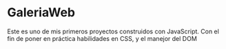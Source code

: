 # GaleriaWeb

Este es uno de mis primeros proyectos construidos con JavaScript.
Con el fin de poner en práctica habilidades en CSS, y el manejor del DOM
